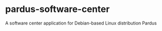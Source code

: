 pardus-software-center
======================

A software center application for Debian-based Linux distribution Pardus  
